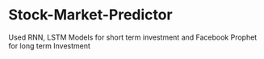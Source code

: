 # Stock-Market-Predictor
Used RNN, LSTM Models for short term investment and Facebook Prophet for long term Investment
